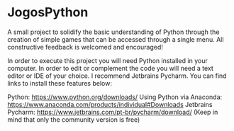 # JogosPython
A small project to solidify the basic understanding of Python through the creation of simple games that can be accessed through a single menu. All constructive feedback is welcomed and encouraged!

In order to execute this project you will need Python installed in your computer. In order to edit or complement the code you will need a text editor or IDE of your choice. I recommend Jetbrains Pycharm. You can find links to install these features below:

Python: https://www.python.org/downloads/
Using Python via Anaconda: https://www.anaconda.com/products/individual#Downloads
Jetbrains Pycharm: https://www.jetbrains.com/pt-br/pycharm/download/  (Keep in mind that only the community version is free)
